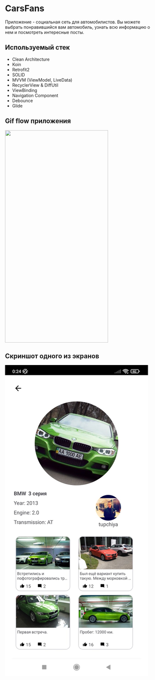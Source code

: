 # CarsFans

Приложение - социальная сеть для автомобилистов. Вы можете выбрать понравившийся вам автомобиль, узнать 
всю информацию о нем и посмотреть интересные посты.

## Используемый стек

+ Clean Architecture
+ Koin
+ Retrofit2
+ SOLID
+ MVVM (ViewModel, LiveData)  
+ RecyclerView & DiffUtil  
+ ViewBinding  
+ Navigation Component  
+ Debounce  
+ Glide

## Gif flow приложения

<img src="https://github.com/alexxk2/CarsFans/blob/dev/app/src/main/res/drawable/flow.gif" width="340" height="699" />  <br>

## Скриншот одного из экранов

![Info screen](https://github.com/alexxk2/CarsFans/blob/dev/app/src/main/res/drawable/screenshot.jpg)
